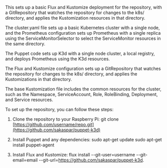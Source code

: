This sets up a basic Flux and Kustomize deployment for the repository, with a GitRepository that watches the repository for changes to the k8s/ directory, and applies the Kustomization resources in that directory.

The cluster.yaml file sets up a basic Kubernetes cluster with a single node, and the Prometheus configuration sets up Prometheus with a single replica using the ServiceMonitorSelector to select the ServiceMonitor resources in the same directory.

The Puppet code sets up K3d with a single node cluster, a local registry, and deploys Prometheus using the K3d resources.

The Flux and Kustomize configuration sets up a GitRepository that watches the repository for changes to the k8s/ directory, and applies the Kustomizations in that directory.

The base Kustomization file includes the common resources for the cluster, such as the Namespace, ServiceAccount, Role, RoleBinding, Deployment, and Service resources.

To set up the repository, you can follow these steps:

1. Clone the repository to your Raspberry Pi:
git clone [https://github.com/username/repo.git](https://github.com/sakaspar/puppet-k3d)

2. Install Puppet and any dependencies:
sudo apt-get update
sudo apt-get install puppet-agent

3. Install Flux and Kustomize:
flux install --git-user=username --git-email=email --git-url=https://github.com/sakaspar/puppet-k3d.
